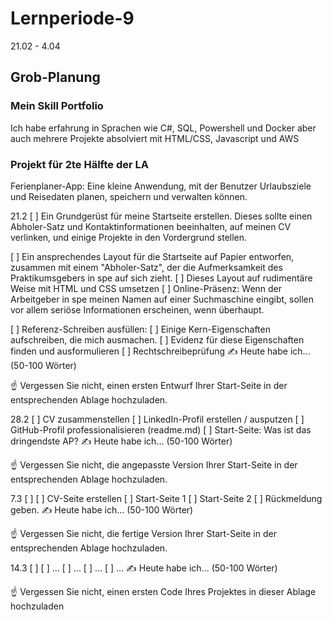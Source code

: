 # Lernperiode-9
21.02 - 4.04

## Grob-Planung
  ### Mein Skill Portfolio
  Ich habe erfahrung in Sprachen wie C#, SQL, Powershell und Docker aber auch mehrere Projekte absolviert mit HTML/CSS, Javascript und AWS  

  ### Projekt für 2te Hälfte der LA
  Ferienplaner-App: Eine kleine Anwendung, mit der Benutzer Urlaubsziele und Reisedaten planen, speichern und verwalten können.

21.2
[ ] Ein Grundgerüst für meine Startseite erstellen. Dieses sollte einen Abholer-Satz und Kontaktinformationen beeinhalten, auf meinen CV verlinken, und einige Projekte in den Vordergrund stellen.

[ ] Ein ansprechendes Layout für die Startseite auf Papier entworfen, zusammen mit einem "Abholer-Satz", der die Aufmerksamkeit des Praktikumsgebers in spe auf sich zieht.
[ ] Dieses Layout auf rudimentäre Weise mit HTML und CSS umsetzen
[ ] Online-Präsenz: Wenn der Arbeitgeber in spe meinen Namen auf einer Suchmaschine eingibt, sollen vor allem seriöse Informationen erscheinen, wenn überhaupt.

[ ] Referenz-Schreiben ausfüllen:
[ ] Einige Kern-Eigenschaften aufschreiben, die mich ausmachen.
[ ] Evidenz für diese Eigenschaften finden und ausformulieren
[ ] Rechtschreibeprüfung
✍️ Heute habe ich... (50-100 Wörter)

☝️ Vergessen Sie nicht, einen ersten Entwurf Ihrer Start-Seite in der entsprechenden Ablage hochzuladen.

28.2
[ ] CV zusammenstellen
[ ] LinkedIn-Profil erstellen / ausputzen
[ ] GitHub-Profil professionalisieren (readme.md)
[ ] Start-Seite: Was ist das dringendste AP?
✍️ Heute habe ich... (50-100 Wörter)

☝️ Vergessen Sie nicht, die angepasste Version Ihrer Start-Seite in der entsprechenden Ablage hochzuladen.

7.3
[ ]
[ ] CV-Seite erstellen
[ ] Start-Seite 1
[ ] Start-Seite 2
[ ] Rückmeldung geben.
✍️ Heute habe ich... (50-100 Wörter)

☝️ Vergessen Sie nicht, die fertige Version Ihrer Start-Seite in der entsprechenden Ablage hochzuladen.

14.3
[ ]
[ ] ...
[ ] ...
[ ] ...
[ ] ...
✍️ Heute habe ich... (50-100 Wörter)

☝️ Vergessen Sie nicht, einen ersten Code Ihres Projektes in dieser Ablage hochzuladen
